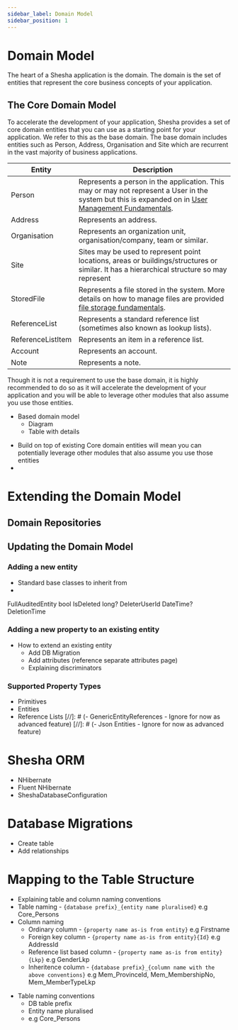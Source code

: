 ```yaml
---
sidebar_label: Domain Model
sidebar_position: 1
---
```


# Domain Model
The heart of a Shesha application is the domain. The domain is the set of entities that represent the core business concepts of your application. 

## The Core Domain Model
 To accelerate the development of your application, Shesha provides a set of core domain entities that you can use as a starting point for your application. We refer to this as the base domain.
 The base domain includes entities such as Person, Address, Organisation and Site which are recurrent in the vast majority of business applications.

| Entity | Description |
|--------|-------------|
| Person | Represents a person in the application. This may or may not represent a User in the system but this is expanded on in [User Management Fundamentals](/docs/fundamentals/user-management). |
| Address | Represents an address. |
| Organisation | Represents an organization unit, organisation/company, team or similar. |
| Site | Sites may be used to represent point locations, areas or buildings/structures or similar. It has a hierarchical structure so may represent |
| StoredFile | Represents a file stored in the system. More details on how to manage files are provided [file storage fundamentals](/docs/fundamentals/file-storage). |
| ReferenceList | Represents a standard reference list (sometimes also known as lookup lists). |
| ReferenceListItem | Represents an item in a reference list. |
| Account | Represents an account. |
| Note | Represents a note. |

Though it is not a requirement to use the base domain, it is highly recommended to do so as it will accelerate the development of your application and you will be able to leverage other modules that also assume you use those entities.


- Based domain model
   - Diagram
   - Table with details
* Build on top of existing Core domain entities will mean you can potentially leverage other modules that also assume you use those entities
* 

# Extending the Domain Model


## Domain Repositories



## Updating the Domain Model
### Adding a new entity

- Standard base classes to inherit from
- 
FullAuditedEntity
        bool IsDeleted
        long? DeleterUserId
        DateTime? DeletionTime




### Adding a new property to an existing entity

* How to extend an existing entity
  * Add DB Migration
  * Add attributes (reference separate attributes page)
  * Explaining discriminators


### Supported Property Types
  - Primitives
  - Entities
  - Reference Lists
[//]: # (- GenericEntityReferences - Ignore for now as advanced feature)
[//]: # (- Json Entities - Ignore for now as advanced feature)


# Shesha ORM
- NHibernate
- Fluent NHibernate
- SheshaDatabaseConfiguration

  
# Database Migrations
- Create table
- Add relationships


# Mapping to the Table Structure
* Explaining table and column naming conventions
* Table naming - `{database prefix}_{entity name pluralised}` e.g Core_Persons
* Column naming
    * Ordinary column - `{property name as-is from entity}` e.g Firstname
    * Foreign key column - `{property name as-is from entity}{Id}` e.g AddressId
    * Reference list based column - `{property name as-is from entity}{Lkp}` e.g GenderLkp
    * Inheritence column - `{database prefix}_{column name with the above conventions}` e.g  Mem_ProvinceId,  Mem_MembershipNo, Mem_MemberTypeLkp

- Table naming conventions
  * DB table prefix
  * Entity name pluralised
  * e.g Core_Persons